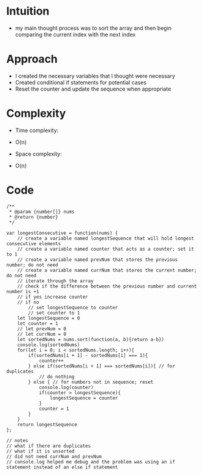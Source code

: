 # Intuition
<!-- Describe your first thoughts on how to solve this problem. -->
- my main thought process was to sort the array and then begin comparing the current index with the next index

# Approach
<!-- Describe your approach to solving the problem. -->
- I created the necessary variables that I thought were necessary
- Created conditional if statements for potential cases
- Reset the counter and update the sequence when appropriate

# Complexity
- Time complexity:
<!-- Add your time complexity here, e.g. $$O(n)$$ -->
- O(n)

- Space complexity:
<!-- Add your space complexity here, e.g. $$O(n)$$ -->
- O(n)

# Code
```
/**
 * @param {number[]} nums
 * @return {number}
 */

var longestConsecutive = function(nums) {
    // create a variable named longestSequence that will hold longest consecutive elements
    // create a variable named counter that acts as a counter; set it to 1
    // create a variable named prevNum that stores the previous number; do not need
    // create a variable named currNum that stores the current number; do not need
    // iterate through the array
    // check if the difference between the previous number and current number is +1
    // if yes increase counter
    // if no 
        // set longestSequence to counter
        // set counter to 1
    let longestSequence = 0
    let counter = 1
    // let prevNum = 0
    // let currNum = 0
    let sortedNums = nums.sort(function(a, b){return a-b})
    console.log(sortedNums)
    for(let i = 0; i < sortedNums.length; i++){
        if(sortedNums[i + 1] - sortedNums[i] === 1){
            counter++
        } else if(sortedNums[i + 1] === sortedNums[i]){ // for duplicates
            // do nothing
        } else { // for numbers not in sequence; reset
            console.log(counter)
            if(counter > longestSequence){
                longestSequence = counter
            }
            counter = 1
        }
    }
    return longestSequence
};

// notes
// what if there are duplicates
// what if it is unsorted
// did not need currNum and prevNum
// console.log helped me debug and the problem was using an if statement instead of an else if statement
```
